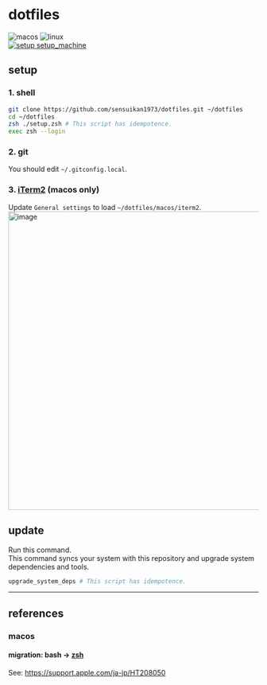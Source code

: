 # dotfiles

![macos](https://img.shields.io/badge/macos-black.svg?logo=Apple) ![linux](https://img.shields.io/badge/linux-black.svg?logo=Linux)  
[![setup setup_machine](https://github.com/sensuikan1973/dotfiles/actions/workflows/setup_machine.yaml/badge.svg)](https://github.com/sensuikan1973/dotfiles/actions/workflows/setup_machine.yaml)

## setup

### 1. shell

```zsh
git clone https://github.com/sensuikan1973/dotfiles.git ~/dotfiles
cd ~/dotfiles
zsh ./setup.zsh # This script has idempotence.
exec zsh --login
```

### 2. git
You should edit `~/.gitconfig.local`.

### 3. [iTerm2](https://iterm2.com/) (macos only)

Update `General settings` to load `~/dotfiles/macos/iterm2`.
<img width="600" alt="image" src="https://user-images.githubusercontent.com/23427957/153912371-de3c5612-dc43-4d5b-8e1f-3fab32876cb8.png">

## update

Run this command.  
This command syncs your system with this repository and upgrade system dependencies and tools.

```zsh
upgrade_system_deps # This script has idempotence.
```

---

## references

### macos

#### migration: bash -> [zsh](http://www.strcat.de/zsh/)

See: https://support.apple.com/ja-jp/HT208050
